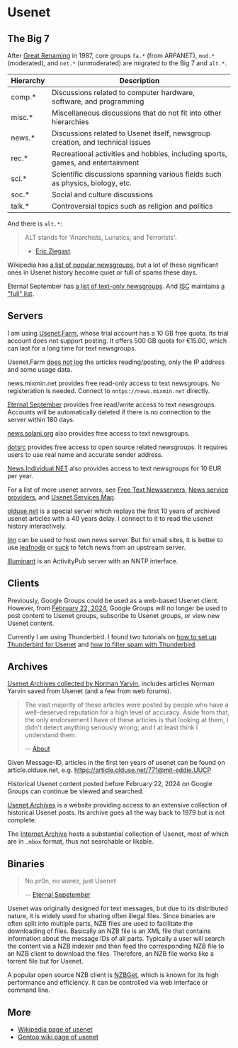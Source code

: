 # Usenet

## The Big 7

After [Great Renaming] in 1987, core groups
`fa.*` (from ARPANET), `mod.*` (moderated), and `net.*` (unmoderated)
are migrated to the Big 7 and `alt.*`.

| Hierarchy     | Description                                                                 |
|---------------|-----------------------------------------------------------------------------|
| comp.*        | Discussions related to computer hardware, software, and programming         |
| misc.*        | Miscellaneous discussions that do not fit into other hierarchies             |
| news.*        | Discussions related to Usenet itself, newsgroup creation, and technical issues|
| rec.*         | Recreational activities and hobbies, including sports, games, and entertainment|
| sci.*         | Scientific discussions spanning various fields such as physics, biology, etc.|
| soc.*         | Social and culture discussions                   |
| talk.*        | Controversial topics such as religion and politics  |

And there is `alt.*`:

> ALT stands for 'Anarchists, Lunatics, and Terrorists'.
>
> - [Eric Ziegast]

Wikipedia has [a list of popular newsgroups][list],
but a lot of these significant ones in Usenet history become quiet or full of spams these days.

Eternal September has [a list of text-only newsgroups][text-only-list].
And [ISC] maintains [a "full" list][full-list].

[Great Renaming]: https://en.wikipedia.org/wiki/Great_Renaming "Wikipedia page"
[Eric Ziegast]: http://www.faqs.org/faqs/alt-creation-guide/ "Usenet FAQ"
[list]: https://en.wikipedia.org/wiki/List_of_newsgroups
[text-only-list]: https://www.eternal-september.org/hierarchies.php
[ISC]: https://www.isc.org/
[full-list]: https://downloads.isc.org/pub/usenet/CONFIG/newsgroups.bz2

## Servers

I am using [Usenet.Farm], whose trial account has a 10 GB free quota.
Its trial account does not support posting.
It offers 500 GB quota for €15.00, which can last for a long time for text newsgroups.

Usenet.Farm [does not log][no-log] the articles reading/posting,
only the IP address and some usage data.

[Usenet.Farm]: https://usenet.farm
[no-log]: https://usenet.farm/members.html#faq

news.mixmin.net provides free read-only access to text newsgroups.
No registeration is needed.
Connect to `nntps://news.mixmin.net` directly.

[Eternal September][93-09] provides free read/write access to text newsgroups.
Accounts will be automatically deleted if there is no connection to the server within 180 days.

[93-09]: https://www.eternal-september.org

[news.solani.org][solani] also provides free access to text newsgroups.

[solani]: https://news.solani.org

[dotsrc] provides free access to open source related newsgroups.
It requires users to use real name and accurate sender address.

[dotsrc]: https://dotsrc.org/usenet/

[News.Individual.NET][n.i.n] also provides access to text newsgroups for 10 EUR per year.

[n.i.n]: https://news.individual.net

For a list of more usenet servers,
see [Free Text Newsservers], [News service providers], and [Usenet Services Map].

[Free Text Newsservers]: https://groups.google.com/g/alt.free.newsservers/c/bP2R7ho0QiY/m/p4FuoLZZEAAJ
[News service providers]: https://www.big-8.org/wiki/News_service_providers
[Usenet Services Map]: https://www.reddit.com/r/usenet/wiki/providers/

[olduse.net] is a special server which replays the first 10 years of archived usenet articles
with a 40 years delay.
I connect to it to read the usenet history interactively.

[olduse.net]: https://olduse.net

[Inn] can be used to host own news server.
But for small sites, it is better to use [leafnode] or [suck] to fetch news from an upstream server.

[Inn]: https://www.eyrie.org/~eagle/software/inn/
[leafnode]: https://leafnode.sourceforge.io
[suck]: https://lazarus-pkgs.github.io/lazarus-pkgs/suck.html

[Illuminant] is an ActivityPub server with an NNTP interface. 

[Illuminant]: https://koldfront.dk/git/illuminant/about/

## Clients

Previously, Google Groups could be used as a web-based Usenet client.
However, from [February 22, 2024][google-groups], Google Groups will no longer be used to post content to Usenet groups,
subscribe to Usenet groups, or view new Usenet content.

[google-groups]: https://support.google.com/groups/answer/11036538

Currently I am using Thunderbird.
I found two tutorials on [how to set up Thunderbird for Usenet][thunderbird-usenet]
and [how to filter spam with Thunderbird][thunderbird-spam].

[thunderbird-usenet]: https://www.big-8.org/wiki/Getting_Started_with_Usenet
[thunderbird-spam]: https://www.big-8.org/wiki/Filtering_Spam_with_Thunderbird

## Archives

[Usenet Archives collected by Norman Yarvin][norman],
includes articles Norman Yarvin saved from Usenet (and a few from web forums).

> The vast majority of these articles were posted by people who have a well-deserved reputation for a high level of accuracy.
> Aside from that, the only endorsement I have of these articles is that looking at them, I didn't detect anything seriously wrong; and I at least think I understand them.
>
> -- [About](https://yarchive.net/about.html)

[norman]: http://yarchive.net

Given Message-ID, articles in the first ten years of usenet can be found on article.olduse.net, e.g.
https://article.olduse.net/771@mit-eddie.UUCP

Historical Usenet content posted before February 22, 2024 on Google Groups
can continue be viewed and searched.

[Usenet Archives] is a website providing access to an extensive collection of historical Usenet posts.
Its archive goes all the way back to 1979 but is not complete.

[Usenet Archives]: https://www.usenetarchives.com/

The [Internet Archive] hosts a substantial collection of Usenet,
most of which are in `.mbox` format, thus not searchable or likable.  

[Internet Archive]: https://archive.org

## Binaries

> No pr0n, no warez, just Usenet
>
> -- [Eternal Sepetember][93-09]

Usenet was originally designed for text messages, but due to its distributed nature,
it is widely used for sharing often illegal files.
Since binaries are often split into multiple parts,
NZB files are used to facilitate the downloading of files.
Basically an NZB file is an XML file that contains information about the message IDs of all parts.
Typically a user will search the content via a NZB indexer
and then feed the corresponding NZB file to an NZB client to download the files.
Therefore, an NZB file works like a torrent file but for Usenet.

A popular open source NZB client is [NZBGet],
which is known for its high performance and efficiency.
It can be controlled via web interface or command line.

[NZBGet]: https://nzbget.net

## More

- [Wikipedia page of usenet](https://en.wikipedia.org/wiki/Usenet)
- [Gentoo wiki page of usenet](https://wiki.gentoo.org/wiki/Usenet)